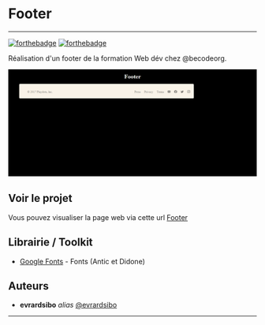 # Footer
<hr>


[![forthebadge](https://forthebadge.com/images/badges/uses-html.svg)](https://forthebadge.com)
[![forthebadge](https://forthebadge.com/images/badges/uses-css.svg)](https://forthebadge.com)



Réalisation d'un footer de la formation Web dév chez @becodeorg.

![Preview](assets/img/footer.png)


## Voir le projet

Vous pouvez visualiser la page web via cette url [Footer]( https://evrardsibo.github.io/Hangman/)

## Librairie / Toolkit

* [Google Fonts](https://fonts.google.com/) - Fonts (Antic et Didone)


## Auteurs
* **evrardsibo** _alias_ [@evrardsibo](https://github.com/evrardsibo)

<hr>

